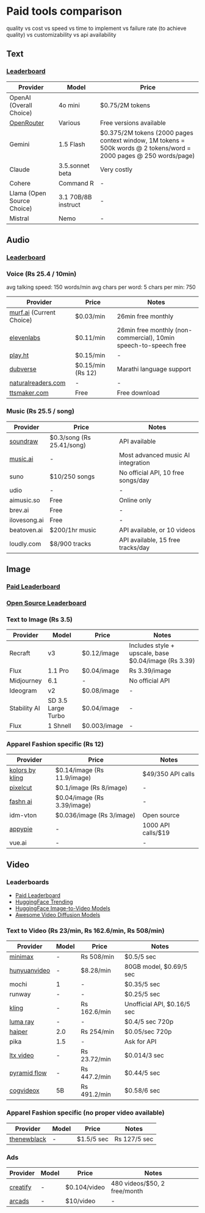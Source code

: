# Paid tools comparison

quality vs cost vs speed vs time to implement vs failure rate (to achieve quality) vs customizability vs api availability

## Text

### [Leaderboard](https://huggingface.co/spaces/open-llm-leaderboard/open_llm_leaderboard)

| Provider                                                    | Model               | Price                                                                                                              |
| ----------------------------------------------------------- | ------------------- | ------------------------------------------------------------------------------------------------------------------ |
| OpenAI (Overall Choice)                                     | 4o mini             | $0.75/2M tokens                                                                                                    |
| [OpenRouter](https://openrouter.ai/models?order=top-weekly) | Various             | Free versions available                                                                                            |
| Gemini                                                      | 1.5 Flash           | $0.375/2M tokens (2000 pages context window, 1M tokens = 500k words @ 2 tokens/word = 2000 pages @ 250 words/page) |
| Claude                                                      | 3.5.sonnet beta     | Very costly                                                                                                        |
| Cohere                                                      | Command R           | -                                                                                                                  |
| Llama (Open Source Choice)                                  | 3.1 70B/8B instruct | -                                                                                                                  |
| Mistral                                                     | Nemo                | -                                                                                                                  |

## Audio

### [Leaderboard](https://huggingface.co/spaces/TTS-AGI/TTS-Arena)

### Voice (Rs 25.4 / 10min)

avg talking speed: 150 words/min
avg chars per word: 5
chars per min: 750

| Provider                                         | Price             | Notes                                                            |
| ------------------------------------------------ | ----------------- | ---------------------------------------------------------------- |
| [murf.ai](https://murf.ai) (Current Choice)      | $0.03/min         | 26min free monthly                                               |
| [elevenlabs](https://elevenlabs.io)              | $0.11/min         | 26min free monthly (non-commercial), 10min speech-to-speech free |
| [play.ht](https://play.ht)                       | $0.15/min         | -                                                                |
| [dubverse](https://dubverse.ai)                  | $0.15/min (Rs 12) | Marathi language support                                         |
| [naturalreaders.com](https://naturalreaders.com) | -                 | -                                                                |
| [ttsmaker.com](https://ttsmaker.com)             | Free              | Free download                                                    |

### Music (Rs 25.5 / song)

| Provider                                                                             | Price                     | Notes                              |
| ------------------------------------------------------------------------------------ | ------------------------- | ---------------------------------- |
| [soundraw](https://discover.soundraw.io/api)                                         | $0.3/song (Rs 25.41/song) | API available                      |
| [music.ai](https://music.ai/pricing/?utm_source=direct&click_section=header_pricing) | -                         | Most advanced music AI integration |
| suno                                                                                 | $10/250 songs             | No official API, 10 free songs/day |
| udio                                                                                 | -                         | -                                  |
| aimusic.so                                                                           | Free                      | Online only                        |
| brev.ai                                                                              | Free                      | -                                  |
| ilovesong.ai                                                                         | Free                      | -                                  |
| beatoven.ai                                                                          | $200/1hr music            | API available, or 10 videos        |
| loudly.com                                                                           | $8/900 tracks             | API available, 15 free tracks/day  |

## Image

### [Paid Leaderboard](https://huggingface.co/spaces/ArtificialAnalysis/Text-to-Image-Leaderboard)

### [Open Source Leaderboard](https://huggingface.co/spaces/TIGER-Lab/GenAI-Arena)

### Text to Image (Rs 3.5)

| Provider     | Model              | Price        | Notes                                                |
| ------------ | ------------------ | ------------ | ---------------------------------------------------- |
| Recraft      | v3                 | $0.12/image  | Includes style + upscale, base $0.04/image (Rs 3.39) |
| Flux         | 1.1 Pro            | $0.04/image  | Rs 3.39/image                                        |
| Midjourney   | 6.1                | -            | No official API                                      |
| Ideogram     | v2                 | $0.08/image  | -                                                    |
| Stability AI | SD 3.5 Large Turbo | $0.04/image  | -                                                    |
| Flux         | 1 Shnell           | $0.003/image | -                                                    |

### Apparel Fashion specific (Rs 12)

| Provider                                                                      | Price                       | Notes              |
| ----------------------------------------------------------------------------- | --------------------------- | ------------------ |
| [kolors by kling](https://www.appypie.com/endpoint/virtual-try-on/kolors-api) | $0.14/image (Rs 11.9/image) | $49/350 API calls  |
| [pixelcut](https://www.pixelcut.ai/api/try-on)                                | $0.1/image (Rs 8/image)     | -                  |
| [fashn ai](https://fashn.ai/products/api)                                     | $0.04/image (Rs 3.39/image) | -                  |
| idm-vton                                                                      | $0.036/image (Rs 3/image)   | Open source        |
| [appypie](https://www.appypie.com/endpoint/pricing-plan)                      | -                           | 1000 API calls/$19 |
| vue.ai                                                                        | -                           | -                  |

## Video

### Leaderboards

-   [Paid Leaderboard](https://huggingface.co/spaces/ArtificialAnalysis/Video-Generation-Arena-Leaderboard)
-   [HuggingFace Trending](https://huggingface.co/models?pipeline_tag=text-to-video&sort=trending)
-   [HuggingFace Image-to-Video Models](https://huggingface.co/models?pipeline_tag=image-to-video&sort=trending)
-   [Awesome Video Diffusion Models](https://github.com/showlab/Awesome-Video-Diffusion?tab=readme-ov-file#open-source-toolboxes-and-foundation-models)

### Text to Video (Rs 23/min, Rs 162.6/min, Rs 508/min)

| Provider                                                  | Model | Price        | Notes                       |
| --------------------------------------------------------- | ----- | ------------ | --------------------------- |
| [minimax](https://replicate.com/minimax/video-01)         | -     | Rs 508/min   | $0.5/5 sec                  |
| [hunyuanvideo](https://github.com/Tencent/HunyuanVideo)   | -     | $8.28/min    | 80GB model, $0.69/5 sec     |
| mochi                                                     | 1     | -            | $0.35/5 sec                 |
| runway                                                    | -     | -            | $0.25/5 sec                 |
| [kling](https://piapi.ai/kling-api)                       | -     | Rs 162.6/min | Unofficial API, $0.16/5 sec |
| [luma ray](https://lumalabs.ai/dream-machine/api/pricing) | -     | -            | $0.4/5 sec 720p             |
| [haiper](https://haiper.ai/enterprise-api)                | 2.0   | Rs 254/min   | $0.05/sec 720p              |
| pika                                                      | 1.5   | -            | Ask for API                 |
| [ltx video](https://replicate.com/fofr/ltx-video)         | -     | Rs 23.72/min | $0.014/3 sec                |
| [pyramid flow](https://replicate.com/zsxkib/pyramid-flow) | -     | Rs 447.2/min | $0.44/5 sec                 |
| [cogvideox](https://replicate.com/cuuupid/cogvideox-5b)   | 5B    | Rs 491.2/min | $0.58/6 sec                 |

### Apparel Fashion specific (no proper video available)

| Provider                                                                            | Model | Price      | Notes        |
| ----------------------------------------------------------------------------------- | ----- | ---------- | ------------ |
| [thenewblack](https://thenewblack.ai/ai-design-features/ai-fashion-video-generator) | -     | $1.5/5 sec | Rs 127/5 sec |

### Ads

| Provider                                     | Model | Price        | Notes                        |
| -------------------------------------------- | ----- | ------------ | ---------------------------- |
| [creatify](https://creatify.ai/)             | -     | $0.104/video | 480 videos/$50, 2 free/month |
| [arcads](https://www.arcads.ai/ai-video-api) | -     | $10/video    | -                            |
